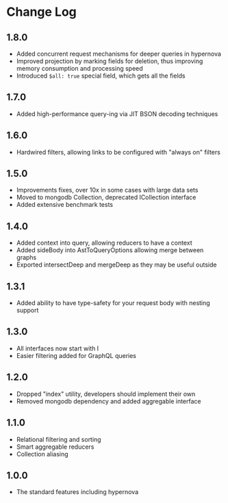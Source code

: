 # Change Log

## 1.8.0

- Added concurrent request mechanisms for deeper queries in hypernova
- Improved projection by marking fields for deletion, thus improving memory consumption and processing speed
- Introduced `$all: true` special field, which gets all the fields

## 1.7.0

- Added high-performance query-ing via JIT BSON decoding techniques

## 1.6.0

- Hardwired filters, allowing links to be configured with "always on" filters

## 1.5.0

- Improvements fixes, over 10x in some cases with large data sets
- Moved to mongodb Collection, deprecated ICollection interface
- Added extensive benchmark tests

## 1.4.0

- Added context into query, allowing reducers to have a context
- Added sideBody into AstToQueryOptions allowing merge between graphs
- Exported intersectDeep and mergeDeep as they may be useful outside

## 1.3.1

- Added ability to have type-safety for your request body with nesting support

## 1.3.0

- All interfaces now start with I
- Easier filtering added for GraphQL queries

## 1.2.0

- Dropped "index" utility, developers should implement their own
- Removed mongodb dependency and added aggregable interface

## 1.1.0

- Relational filtering and sorting
- Smart aggregable reducers
- Collection aliasing

## 1.0.0

- The standard features including hypernova
